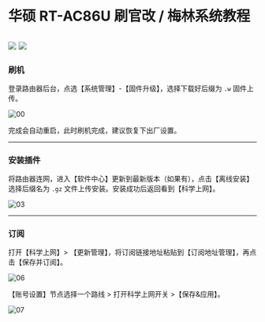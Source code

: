 # 华硕 RT-AC86U 刷官改 / 梅林系统教程

[![](https://img.shields.io/badge/Twitter-%E6%8E%A8%E7%89%B9-%231BA1F3)](https://twitter.com/yifangme) [![](https://img.shields.io/badge/%E8%B7%AF%E7%94%B1%E5%99%A8-%E8%AE%A8%E8%AE%BA%E7%BE%A4-%2312D1DD)](https://t.me/v2expro)
---
### 刷机

登录路由器后台，点选【系统管理】-【固件升级】，选择下载好后缀为 `.w` 固件上传。

![00](https://tvax3.sinaimg.cn/large/008eZBHKly1gpa25q42k8j31hc19egqn.jpg)

完成会自动重启，此时刷机完成，建议恢复下出厂设置。

---

### 安装插件

将路由器连网，进入【软件中心】更新到最新版本（如果有），点击【离线安装】选择后缀名为 `.gz` 文件上传安装。安装成功后返回看到【科学上网】。

![03](https://tvax1.sinaimg.cn/large/008eZBHKly1gpa260hewbj31hc1dfq7g.jpg)

---
### 订阅
打开【科学上网】> 【更新管理】，将订阅链接地址粘贴到【订阅地址管理】，再点击【保存并订阅】。

![06](https://tvax3.sinaimg.cn/large/008eZBHKly1gpa2667kfgj31hc1dftfi.jpg)

【账号设置】节点选择一个路线 > 打开科学上网开关 >【保存&应用】。

![07](https://tvax4.sinaimg.cn/large/008eZBHKly1gpa26bus5qj325c2207ef.jpg)
